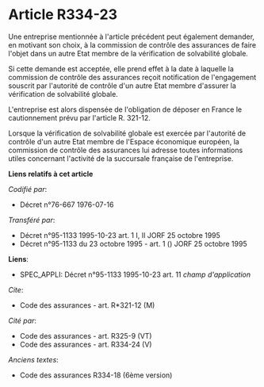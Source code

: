 # Article R334-23

Une entreprise mentionnée à l'article précédent peut également demander, en motivant son choix, à la commission de contrôle
des assurances de faire l'objet dans un autre Etat membre de la vérification de solvabilité globale.

Si cette demande est acceptée, elle prend effet à la date à laquelle la commission de contrôle des assurances reçoit
notification de l'engagement souscrit par l'autorité de contrôle d'un autre Etat membre d'assurer la vérification de
solvabilité globale.

L'entreprise est alors dispensée de l'obligation de déposer en France le cautionnement prévu par l'article R. 321-12.

Lorsque la vérification de solvabilité globale est exercée par l'autorité de contrôle d'un autre Etat membre de l'Espace
économique européen, la commission de contrôle des assurances lui adresse toutes informations utiles concernant l'activité de
la succursale française de l'entreprise.

**Liens relatifs à cet article**

_Codifié par_:

  - Décret n°76-667 1976-07-16

_Transféré par_:

  - Décret n°95-1133 1995-10-23 art. 1 I, II JORF 25 octobre 1995
  - Décret n°95-1133 du 23 octobre 1995 - art. 1 () JORF 25 octobre 1995

**Liens**:

  - SPEC_APPLI: Décret n°95-1133 1995-10-23 art. 11 *champ d'application*

_Cite_:

  - Code des assurances - art. R*321-12 (M)

_Cité par_:

  - Code des assurances - art. R325-9 (VT)
  - Code des assurances - art. R334-24 (V)

_Anciens textes_:

  - Code des assurances R334-18 (6ème version)
